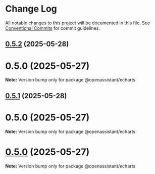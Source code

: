 # Change Log

All notable changes to this project will be documented in this file.
See [Conventional Commits](https://conventionalcommits.org) for commit guidelines.

## [0.5.2](https://github.com/GeoDaCenter/openassistant/compare/@openassistant/echarts@0.0.5...@openassistant/echarts@0.5.2) (2025-05-28)

# 0.5.0 (2025-05-27)

**Note:** Version bump only for package @openassistant/echarts

## [0.5.1](https://github.com/GeoDaCenter/openassistant/compare/@openassistant/echarts@0.0.5...@openassistant/echarts@0.5.1) (2025-05-28)

# 0.5.0 (2025-05-27)

**Note:** Version bump only for package @openassistant/echarts

# [0.5.0](https://github.com/GeoDaCenter/openassistant/compare/@openassistant/echarts@0.0.5...@openassistant/echarts@0.5.0) (2025-05-27)

**Note:** Version bump only for package @openassistant/echarts
